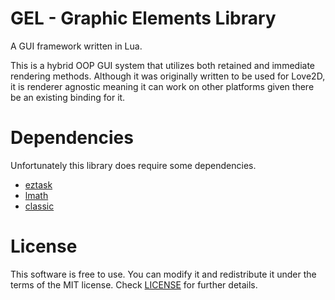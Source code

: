 # GEL - Graphic Elements Library
A GUI framework written in Lua.

This is a hybrid OOP GUI system that utilizes both retained and immediate rendering methods.
Although it was originally written to be used for Love2D, it is renderer agnostic meaning it 
can work on other platforms given there be an existing binding for it.

# Dependencies
Unfortunately this library does require some dependencies.
- [eztask](https://github.com/ShoesForClues/eztask)
- [lmath](https://github.com/ShoesForClues/lmath)
- [classic](https://github.com/rxi/classic)

# License
This software is free to use. You can modify it and redistribute it under the terms of the 
MIT license. Check [LICENSE](LICENSE) for further details.
